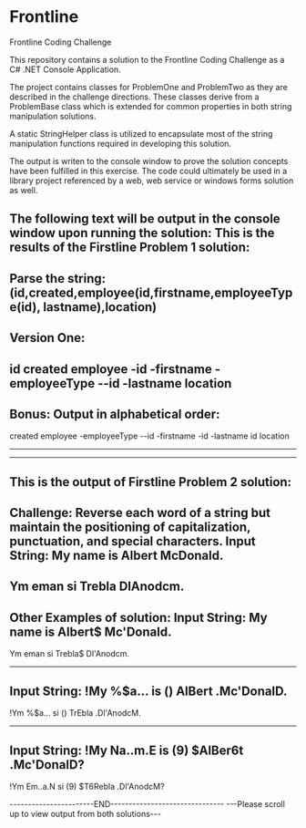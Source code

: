 # Frontline
Frontline Coding Challenge

This repository contains a solution to the Frontline Coding Challenge as a C# .NET Console Application.

The project contains classes for ProblemOne and ProblemTwo as they are described in the challenge directions.  These classes derive from a ProblemBase class which is extended for common properties in both string manipulation solutions.

A static StringHelper class is utilized to encapsulate most of the string manipulation functions required in developing this solution.

The output is writen to the console window to prove the solution concepts have been fulfilled in this exercise.  The code could ultimately be used in a library project referenced by a web, web service or windows forms solution as well.

The following text will be output in the console window upon running the solution:
This is the results of the Firstline Problem 1 solution:
---------------------------------------------------------
Parse the string:
(id,created,employee(id,firstname,employeeType(id), lastname),location)
---------------------------------------------------------
Version One:
---------------------------------------------------------
id
created
employee
-id
-firstname
-employeeType
--id
-lastname
location
---------------------------------------------------------
Bonus: Output in alphabetical order:
---------------------------------------------------------

created
employee
-employeeType
--id
-firstname
-id
-lastname
id
location


---------------------------------------------------------


---------------------------------------------------------
This is the output of Firstline Problem 2 solution:
---------------------------------------------------------
Challenge: Reverse each word of a string but maintain the positioning of capitalization, punctuation, and special characters.
Input String: My name is Albert McDonald.
---------------------------------------------------------
Ym eman si Trebla DlAnodcm.
---------------------------------------------------------

Other Examples of solution:
Input String: My name is Albert$ Mc'Donald.
---------------------------------------------------------
Ym eman si Trebla$ Dl'Anodcm.

---------------------------------------------------------
Input String: !My %$a... is () AlBert .Mc'DonalD.
---------------------------------------------------------
!Ym %$a... si () TrEbla .Dl'AnodcM.

---------------------------------------------------------
Input String: !My Na..m.E is (9) $AlBer6t .Mc'DonalD?
---------------------------------------------------------
!Ym Em..a.N si (9) $T6Rebla .Dl'AnodcM?

-----------------------END-------------------------------
---Please scroll up to view output from both solutions---


